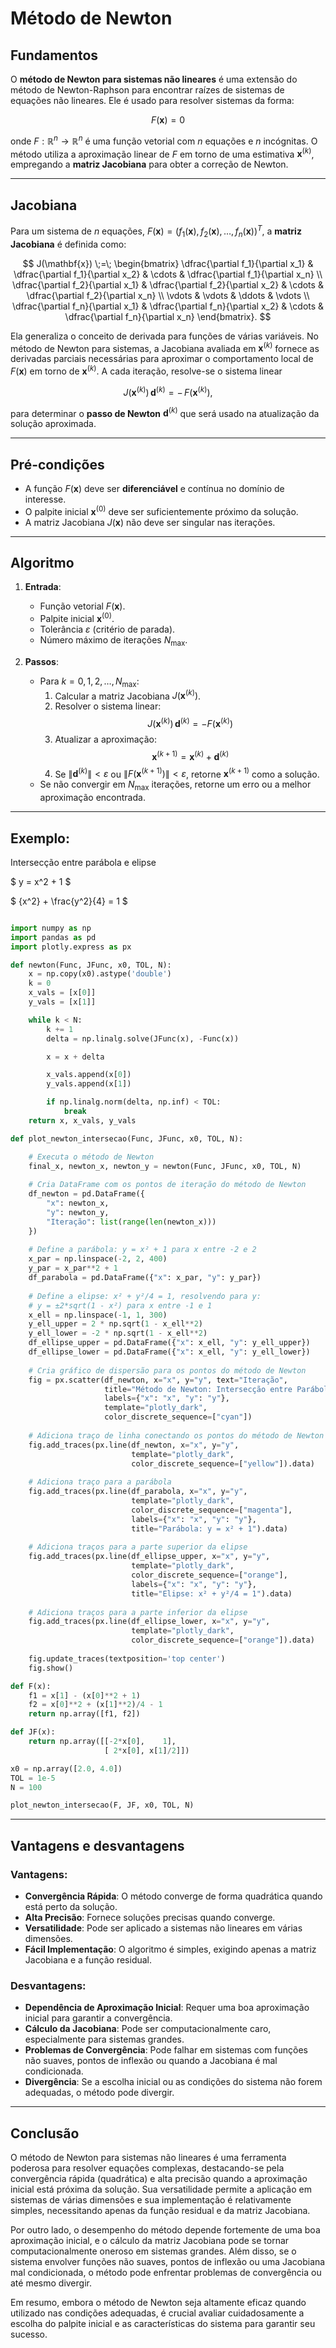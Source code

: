 # Método de Newton

## Fundamentos

O **método de Newton para sistemas não lineares** é uma extensão do método de Newton-Raphson para encontrar raízes de sistemas de equações não lineares. Ele é usado para resolver sistemas da forma:

$$
F(\mathbf{x}) = 0
$$

onde $F: \mathbb{R}^n \to \mathbb{R}^n$ é uma função vetorial com $n$ equações e $n$ incógnitas. O método utiliza a aproximação linear de $F$ em torno de uma estimativa $\mathbf{x}^{(k)}$, empregando a **matriz Jacobiana** para obter a correção de Newton.

---

## Jacobiana

Para um sistema de $n$ equações, $F(\mathbf{x}) = (f_1(\mathbf{x}), f_2(\mathbf{x}), \ldots, f_n(\mathbf{x}))^T$, a **matriz Jacobiana** é definida como:

$$
J(\mathbf{x}) \;=\;
\begin{bmatrix}
\dfrac{\partial f_1}{\partial x_1} & \dfrac{\partial f_1}{\partial x_2} & \cdots & \dfrac{\partial f_1}{\partial x_n} \\
\dfrac{\partial f_2}{\partial x_1} & \dfrac{\partial f_2}{\partial x_2} & \cdots & \dfrac{\partial f_2}{\partial x_n} \\
\vdots & \vdots & \ddots & \vdots \\
\dfrac{\partial f_n}{\partial x_1} & \dfrac{\partial f_n}{\partial x_2} & \cdots & \dfrac{\partial f_n}{\partial x_n}
\end{bmatrix}.
$$

Ela generaliza o conceito de derivada para funções de várias variáveis. No método de Newton para sistemas, a Jacobiana avaliada em $\mathbf{x}^{(k)}$ fornece as derivadas parciais necessárias para aproximar o comportamento local de $F(\mathbf{x})$ em torno de $\mathbf{x}^{(k)}$. A cada iteração, resolve-se o sistema linear

$$
J(\mathbf{x}^{(k)})\, \mathbf{d}^{(k)} = -\,F(\mathbf{x}^{(k)}),
$$

para determinar o **passo de Newton** $\mathbf{d}^{(k)}$ que será usado na atualização da solução aproximada.

---

## Pré-condições

- A função $F(\mathbf{x})$ deve ser **diferenciável** e contínua no domínio de interesse.
- O palpite inicial $\mathbf{x}^{(0)}$ deve ser suficientemente próximo da solução.
- A matriz Jacobiana $J(\mathbf{x})$ não deve ser singular nas iterações.

---

## Algoritmo

1. **Entrada**:
   - Função vetorial $F(\mathbf{x})$.
   - Palpite inicial $\mathbf{x}^{(0)}$.
   - Tolerância $\varepsilon$ (critério de parada).
   - Número máximo de iterações $N_{\text{max}}$.

2. **Passos**:
   - Para $k = 0, 1, 2, \dots, N_{\text{max}}$:
     1. Calcular a matriz Jacobiana $J(\mathbf{x}^{(k)})$.
     2. Resolver o sistema linear:
        $$
        J(\mathbf{x}^{(k)})\, \mathbf{d}^{(k)} = -F(\mathbf{x}^{(k)})
        $$
     3. Atualizar a aproximação:
        $$
        \mathbf{x}^{(k+1)} = \mathbf{x}^{(k)} + \mathbf{d}^{(k)}
        $$
     4. Se $\|\mathbf{d}^{(k)}\| < \varepsilon$ ou $\|F(\mathbf{x}^{(k+1)})\| < \varepsilon$, retorne $\mathbf{x}^{(k+1)}$ como a solução.
   - Se não convergir em $N_{\text{max}}$ iterações, retorne um erro ou a melhor aproximação encontrada.

---

## Exemplo:

Intersecção entre parábola e elipse

$
y = x^2 + 1
$

$
{x^2} + \frac{y^2}{4} = 1
$

~~~python

import numpy as np
import pandas as pd
import plotly.express as px

def newton(Func, JFunc, x0, TOL, N):
    x = np.copy(x0).astype('double')
    k = 0
    x_vals = [x[0]]
    y_vals = [x[1]]

    while k < N:
        k += 1
        delta = np.linalg.solve(JFunc(x), -Func(x))

        x = x + delta

        x_vals.append(x[0])
        y_vals.append(x[1])

        if np.linalg.norm(delta, np.inf) < TOL:
            break
    return x, x_vals, y_vals

def plot_newton_intersecao(Func, JFunc, x0, TOL, N):

    # Executa o método de Newton
    final_x, newton_x, newton_y = newton(Func, JFunc, x0, TOL, N)
    
    # Cria DataFrame com os pontos de iteração do método de Newton
    df_newton = pd.DataFrame({
        "x": newton_x,
        "y": newton_y,
        "Iteração": list(range(len(newton_x)))
    })
    
    # Define a parábola: y = x² + 1 para x entre -2 e 2
    x_par = np.linspace(-2, 2, 400)
    y_par = x_par**2 + 1
    df_parabola = pd.DataFrame({"x": x_par, "y": y_par})
    
    # Define a elipse: x² + y²/4 = 1, resolvendo para y:
    # y = ±2*sqrt(1 - x²) para x entre -1 e 1
    x_ell = np.linspace(-1, 1, 300)
    y_ell_upper = 2 * np.sqrt(1 - x_ell**2)
    y_ell_lower = -2 * np.sqrt(1 - x_ell**2)
    df_ellipse_upper = pd.DataFrame({"x": x_ell, "y": y_ell_upper})
    df_ellipse_lower = pd.DataFrame({"x": x_ell, "y": y_ell_lower})
    
    # Cria gráfico de dispersão para os pontos do método de Newton
    fig = px.scatter(df_newton, x="x", y="y", text="Iteração",
                     title="Método de Newton: Intersecção entre Parábola e Elipse",
                     labels={"x": "x", "y": "y"},
                     template="plotly_dark",
                     color_discrete_sequence=["cyan"])
    
    # Adiciona traço de linha conectando os pontos do método de Newton
    fig.add_traces(px.line(df_newton, x="x", y="y",
                           template="plotly_dark",
                           color_discrete_sequence=["yellow"]).data)
    
    # Adiciona traço para a parábola
    fig.add_traces(px.line(df_parabola, x="x", y="y",
                           template="plotly_dark",
                           color_discrete_sequence=["magenta"],
                           labels={"x": "x", "y": "y"},
                           title="Parábola: y = x² + 1").data)
    
    # Adiciona traços para a parte superior da elipse
    fig.add_traces(px.line(df_ellipse_upper, x="x", y="y",
                           template="plotly_dark",
                           color_discrete_sequence=["orange"],
                           labels={"x": "x", "y": "y"},
                           title="Elipse: x² + y²/4 = 1").data)
    
    # Adiciona traços para a parte inferior da elipse
    fig.add_traces(px.line(df_ellipse_lower, x="x", y="y",
                           template="plotly_dark",
                           color_discrete_sequence=["orange"]).data)
    
    fig.update_traces(textposition='top center')
    fig.show()

def F(x):
    f1 = x[1] - (x[0]**2 + 1)
    f2 = x[0]**2 + (x[1]**2)/4 - 1
    return np.array([f1, f2])

def JF(x):
    return np.array([[-2*x[0],    1],
                     [ 2*x[0], x[1]/2]])

x0 = np.array([2.0, 4.0])  
TOL = 1e-5
N = 100

plot_newton_intersecao(F, JF, x0, TOL, N)

~~~

<grafico>

---
## Vantagens e desvantagens

### Vantagens:
- **Convergência Rápida**: O método converge de forma quadrática quando está perto da solução.
- **Alta Precisão**: Fornece soluções precisas quando converge.
- **Versatilidade**: Pode ser aplicado a sistemas não lineares em várias dimensões.
- **Fácil Implementação**: O algoritmo é simples, exigindo apenas a matriz Jacobiana e a função residual.

### Desvantagens:
- **Dependência de Aproximação Inicial**: Requer uma boa aproximação inicial para garantir a convergência.
- **Cálculo da Jacobiana**: Pode ser computacionalmente caro, especialmente para sistemas grandes.
- **Problemas de Convergência**: Pode falhar em sistemas com funções não suaves, pontos de inflexão ou quando a Jacobiana é mal condicionada.
- **Divergência**: Se a escolha inicial ou as condições do sistema não forem adequadas, o método pode divergir.

---

## Conclusão

O método de Newton para sistemas não lineares é uma ferramenta poderosa para resolver equações complexas, destacando-se pela convergência rápida (quadrática) e alta precisão quando a aproximação inicial está próxima da solução. Sua versatilidade permite a aplicação em sistemas de várias dimensões e sua implementação é relativamente simples, necessitando apenas da função residual e da matriz Jacobiana.

Por outro lado, o desempenho do método depende fortemente de uma boa aproximação inicial, e o cálculo da matriz Jacobiana pode se tornar computacionalmente oneroso em sistemas grandes. Além disso, se o sistema envolver funções não suaves, pontos de inflexão ou uma Jacobiana mal condicionada, o método pode enfrentar problemas de convergência ou até mesmo divergir.

Em resumo, embora o método de Newton seja altamente eficaz quando utilizado nas condições adequadas, é crucial avaliar cuidadosamente a escolha do palpite inicial e as características do sistema para garantir seu sucesso.

